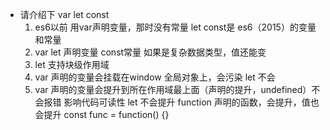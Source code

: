 - 请介绍下 var let const
    1. es6以前 用var声明变量，那时没有常量
        let const是 es6（2015）的变量和常量
    2. var let 声明变量
        const常量 如果是复杂数据类型，值还能变
    3. let 支持块级作用域
    4. var 声明的变量会挂载在window 全局对象上，会污染
        let 不会
    5. var 声明的变量会提升到所在作用域最上面（声明的提升，undefined）不会报错
        影响代码可读性
        let 不会提升
        function 声明的函数，会提升，值也会提升
        const func = function() {}